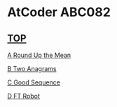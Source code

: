 # AtCoder ABC082  

## [TOP](https://atcoder.jp/contests/abc082)  

[A Round Up the Mean](https://atcoder.jp/contests/abc082/tasks/abc082_a)   

[](https://atcoder.jp/contests/abc082/submissions/)  

[B Two Anagrams](https://atcoder.jp/contests/abc082/tasks/abc082_b)   

[](https://atcoder.jp/contests/abc082/submissions/)  

[C Good Sequence](https://atcoder.jp/contests/abc082/tasks/arc087_a)   

[](https://atcoder.jp/contests/abc082/submissions/)  

[D FT Robot](https://atcoder.jp/contests/abc082/tasks/arc087_b)   

[](https://atcoder.jp/contests/abc082/submissions/)  

